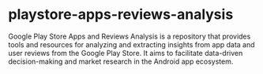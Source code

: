 # playstore-apps-reviews-analysis
Google Play Store Apps and Reviews Analysis is a repository that provides tools and resources for analyzing and extracting insights from app data and user reviews from the Google Play Store. It aims to facilitate data-driven decision-making and market research in the Android app ecosystem.
